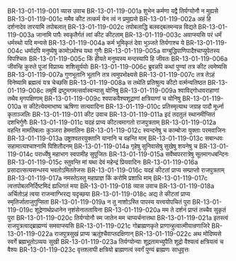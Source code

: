 BR-13-01-119-001	व्यास उवाच
BR-13-01-119-001a	शुभेन कर्मणा यद्वै तिर्यग्योनौ न मुह्यसे
BR-13-01-119-001c	ममैव कीट तत्कर्म येन त्वं न प्रमुह्यसे
BR-13-01-119-002a	अहं हि दर्शनादेव तारयामि तपोबलात्
BR-13-01-119-002c	तपोबलाद्धि बलवद्बलमन्यन्न विद्यते
BR-13-01-119-003a	जानामि पापैः स्वकृतैर्गतं त्वां कीट कीटताम्
BR-13-01-119-003c	अवाप्स्यसि परं धर्मं धर्मस्थो यदि मन्यसे
BR-13-01-119-004a	कर्म भूमिकृतं देवा भुञ्जते तिर्यगाश्च ये
BR-13-01-119-004c	धर्मादपि मनुष्येषु कामोऽर्थश्च यथा गुणैः
BR-13-01-119-005a	वाग्बुद्धिपाणिपादैश्चाप्युपेतस्य विपश्चितः
BR-13-01-119-005c	किं हीयते मनुष्यस्य मन्दस्यापि हि जीवतः
BR-13-01-119-006a	जीवन्हि कुरुते पूजां विप्राग्र्यः शशिसूर्ययोः
BR-13-01-119-006c	ब्रुवन्नपि कथां पुण्यां तत्र कीट त्वमेष्यसि
BR-13-01-119-007a	गुणभूतानि भूतानि तत्र त्वमुपभोक्ष्यसे
BR-13-01-119-007c	तत्र तेऽहं विनेष्यामि ब्रह्मत्वं यत्र चेच्छसि
BR-13-01-119-008a	स तथेति प्रतिश्रुत्य कीटो वर्त्मन्यतिष्ठत
BR-13-01-119-008c	तमृषिं द्रष्टुमगमत्सर्वास्वन्यासु योनिषु
BR-13-01-119-009a	श्वाविद्गोधावराहाणां तथैव मृगपक्षिणाम्
BR-13-01-119-009c	श्वपाकवैश्यशूद्राणां क्षत्रियाणां च योनिषु
BR-13-01-119-010a	स कीटेत्येवमाभाष्य ऋषिणा सत्यवादिना
BR-13-01-119-010c	प्रतिस्मृत्याथ जग्राह पादौ मूर्ध्ना कृताञ्जलिः
BR-13-01-119-011	कीट उवाच
BR-13-01-119-011a	इदं तदतुलं स्थानमीप्सितं दशभिर्गुणैः
BR-13-01-119-011c	यदहं प्राप्य कीटत्वमागतो राजपुत्रताम्
BR-13-01-119-012a	वहन्ति मामतिबलाः कुञ्जरा हेममालिनः
BR-13-01-119-012c	स्यन्दनेषु च काम्बोजा युक्ताः परमवाजिनः
BR-13-01-119-013a	उष्ट्राश्वतरयुक्तानि यानानि च वहन्ति माम्
BR-13-01-119-013c	सबान्धवः सहामात्यश्चाश्नामि पिशितौदनम्
BR-13-01-119-014a	गृहेषु सुनिवासेषु सुखेषु शयनेषु च
BR-13-01-119-014c	परार्ध्येषु महाभाग स्वपामीह सुपूजितः
BR-13-01-119-015a	सर्वेष्वपररात्रेषु सूतमागधबन्दिनः
BR-13-01-119-015c	स्तुवन्ति मां यथा देवं महेन्द्रं प्रियवादिनः
BR-13-01-119-016a	प्रसादात्सत्यसन्धस्य भवतोऽमिततेजसः
BR-13-01-119-016c	यदहं कीटतां प्राप्य सम्प्राप्तो राजपुत्रताम्
BR-13-01-119-017a	नमस्तेऽस्तु महाप्राज्ञ किं करोमि प्रशाधि माम्
BR-13-01-119-017c	त्वत्तपोबलनिर्दिष्टमिदं ह्यधिगतं मया
BR-13-01-119-018	व्यास उवाच
BR-13-01-119-018a	अर्चितोऽहं त्वया राजन्वाग्भिरद्य यदृच्छया
BR-13-01-119-018c	अद्य ते कीटतां प्राप्य स्मृतिर्जाताजुगुप्सिता
BR-13-01-119-019a	न तु नाशोऽस्ति पापस्य यत्त्वयोपचितं पुरा
BR-13-01-119-019c	शूद्रेणार्थप्रधानेन नृशंसेनाततायिना
BR-13-01-119-020a	मम ते दर्शनं प्राप्तं तच्चैव सुकृतं पुरा
BR-13-01-119-020c	तिर्यग्योनौ स्म जातेन मम चाप्यर्चनात्तथा
BR-13-01-119-021a	इतस्त्वं राजपुत्रत्वाद्ब्राह्मण्यं समवाप्स्यसि
BR-13-01-119-021c	गोब्राह्मणकृते प्राणान्हुत्वात्मीयान्रणाजिरे
BR-13-01-119-022a	राजपुत्रसुखं प्राप्य ऋतूंश्चैवाप्तदक्षिणान्
BR-13-01-119-022c	अथ मोदिष्यसे स्वर्गे ब्रह्मभूतोऽव्ययः सुखी
BR-13-01-119-023a	तिर्यग्योन्याः शूद्रतामभ्युपैति शूद्रो वैश्यत्वं क्षत्रियत्वं च वैश्यः
BR-13-01-119-023c	वृत्तश्लाघी क्षत्रियो ब्राह्मणत्वं स्वर्गं पुण्यं ब्राह्मणः साधुवृत्तः
